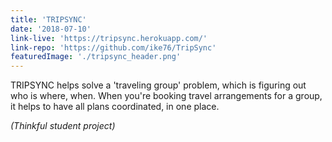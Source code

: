 ```yaml
---
title: 'TRIPSYNC'
date: '2018-07-10'
link-live: 'https://tripsync.herokuapp.com/'
link-repo: 'https://github.com/ike76/TripSync'
featuredImage: './tripsync_header.png'
---
```


TRIPSYNC helps solve a 'traveling group' problem, which is figuring out who is where, when. When you're booking travel arrangements for a group, it helps to have all plans coordinated, in one place.

_(Thinkful student project)_
